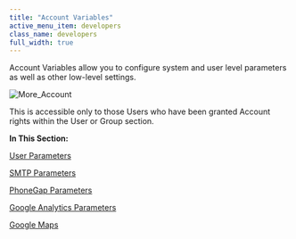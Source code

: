 ```yaml
---
title: "Account Variables"
active_menu_item: developers
class_name: developers
full_width: true
---
```



Account Variables allow you to configure system and user level parameters as well as other low-level settings.

![More\_Account](/img/docs/more_account.zoom64.png)

This is accessible only to those Users who have been granted Account rights within the User or Group section.

**In This Section:**

[User Parameters](user-parameters/)

[SMTP Parameters](smtp-parameters/)

[PhoneGap Parameters](phonegap-parameters)

[Google Analytics Parameters](google-analytics-parameters)

[Google Maps](google-maps)

